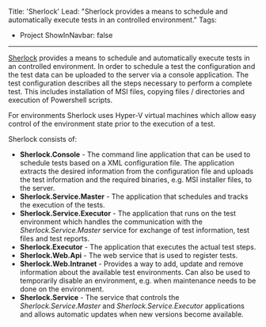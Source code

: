Title: 'Sherlock'
Lead: "Sherlock provides a means to schedule and automatically execute tests in an controlled environment."
Tags:
  - Project
ShowInNavbar: false
---

[Sherlock](https://github.com/pvandervelde/Sherlock) provides a means to schedule and automatically execute tests in an controlled environment. In order to schedule a test the configuration and the
test data can be uploaded to the server via a console application. The test configuration describes all the steps necessary to perform a complete test. This includes installation of MSI files, copying
files / directories and execution of Powershell scripts.

For environments Sherlock uses Hyper-V virtual machines which allow easy control of the environment state prior to the execution of a test.

Sherlock consists of:

* __Sherlock.Console__ - The command line application that can be used to schedule tests based on a XML configuration file. The application extracts the desired information from the configuration file and uploads the test information and the required binaries, e.g. MSI installer files, to the server.
* __Sherlock.Service.Master__ - The application that schedules and tracks the execution of the tests.
* __Sherlock.Service.Executor__ - The application that runs on the test environment which handles the communication with the _Sherlock.Service.Master_ service for exchange of test information, test files and test reports.
* __Sherlock.Executor__ - The application that executes the actual test steps.
* __Sherlock.Web.Api__ - The web service that is used to register tests.
* __Sherlock.Web.Intranet__ - Provides a way to add, update and remove information about the available test environments. Can also be used to temporarily disable an environment, e.g. when maintenance needs to be done on the environment.
* __Sherlock.Service__ - The service that controls the _Sherlock.Service.Master_ and _Sherlock.Service.Executor_ applications and allows automatic updates when new versions become available.
